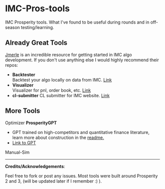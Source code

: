 # IMC-Pros-tools

IMC Prosperity tools. What I've found to be useful during rounds and in off-season testing/learning.

## Already Great Tools
[Jmerle](https://github.com/jmerle) is an incredible resource for getting started in IMC algo development. If you don't use anything else I would highly recommend their repos:

- **Backtester**  
  Backtest your algo locally on data from IMC. [Link](https://github.com/jmerle/imc-prosperity-3-backtester)
- **Visualizer**  
  Visualizer for pnl, order book, etc. [Link](https://github.com/jmerle/imc-prosperity-visualizer)
- **cl-submitter**
  CL submitter for IMC website. [Link](https://github.com/jmerle/imc-prosperity-3-submitter)

## More Tools

Optimizer
**ProsperityGPT**
- GPT trained on high-competitors and quantitative finance literature, learn more about construction in the [readme.](https://github.com/arJ-V/IMC-Pros-tools/blob/main/ProsperityGPT/readme.md)
- [Link to GPT](https://chatgpt.com/g/g-682c8d8303c48191bc8889ce6a5b58f2-prosperitygpt)

Manual-Sim



---

**Credits/Acknowledgements**: 

Feel free to fork or post any issues. Most tools were built around Prosperity 2 and 3, (will be updated later if I remember :) ).
